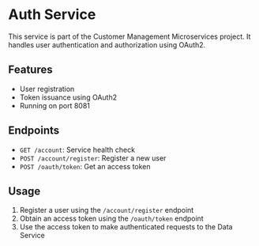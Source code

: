 # Auth Service

This service is part of the Customer Management Microservices project. It handles user authentication and authorization using OAuth2.

## Features

- User registration
- Token issuance using OAuth2
- Running on port 8081

## Endpoints

- `GET /account`: Service health check
- `POST /account/register`: Register a new user
- `POST /oauth/token`: Get an access token

## Usage

1. Register a user using the `/account/register` endpoint
2. Obtain an access token using the `/oauth/token` endpoint
3. Use the access token to make authenticated requests to the Data Service